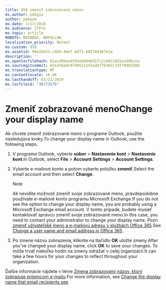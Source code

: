 ```yaml
---
title: 959 zmeniť zobrazovaný názov
ms.author: pdigia
author: pebaum
ms.date: 7/17/2018
ms.audience: ITPro
ms.topic: article
ROBOTS: NOINDEX, NOFOLLOW
localization_priority: Normal
ms.custom: 959
ms.assetid: 96e2de51-c8b0-4eef-b071-b02784367e1e
description: ''
ms.openlocfilehash: 81acd9bee4593e60446d1fc2c0422dd1ea306cea
ms.sourcegitcommit: 03a156a9c9740521155a30775492c7dff0982588
ms.translationtype: MT
ms.contentlocale: sk-SK
ms.lasthandoff: 03/22/2019
ms.locfileid: "30773576"
---
```

# <a name="change-your-display-name"></a><span data-ttu-id="6aaf7-102">Zmeniť zobrazované meno</span><span class="sxs-lookup"><span data-stu-id="6aaf7-102">Change your display name</span></span>
  
<span data-ttu-id="6aaf7-103">Ak chcete zmeniť zobrazované meno v programe Outlook, použite nasledujúce kroky.</span><span class="sxs-lookup"><span data-stu-id="6aaf7-103">To change your display name in Outlook, use the following steps.</span></span>
  
1. <span data-ttu-id="6aaf7-104">V programe Outlook, vyberte **súbor** \> **Nastavenie kont** \> **Nastavenie kont**.</span><span class="sxs-lookup"><span data-stu-id="6aaf7-104">In Outlook, select **File** \> **Account Settings** \> **Account Settings**.</span></span>
    
2. <span data-ttu-id="6aaf7-105">Vyberte e-mailové konto a potom vyberte položku **zmeniť**.</span><span class="sxs-lookup"><span data-stu-id="6aaf7-105">Select the email account and then select **Change**.</span></span>
    
    > [!NOTE]
    > <span data-ttu-id="6aaf7-106">Ak nevidíte možnosť zmeniť svoje zobrazované meno, pravdepodobne používate e-mailové konto programu Microsoft Exchange.</span><span class="sxs-lookup"><span data-stu-id="6aaf7-106">If you do not see the option to change your display name, you are probably using a Microsoft Exchange email account.</span></span> <span data-ttu-id="6aaf7-107">V tomto prípade, budete musieť kontaktovať správcu zmeniť svoje zobrazované meno.</span><span class="sxs-lookup"><span data-stu-id="6aaf7-107">In this case, you need to contact your administrator to change your display name.</span></span> <span data-ttu-id="6aaf7-108">Pozri [zmeniť užívateľské meno a e-mailovú adresu v službách Office 365](https://support.office.com/article/fb5ac074-e203-4e1f-9843-b9d1a3e03297.aspx).</span><span class="sxs-lookup"><span data-stu-id="6aaf7-108">See [Change a user name and email address in Office 365](https://support.office.com/article/fb5ac074-e203-4e1f-9843-b9d1a3e03297.aspx).</span></span> 
  
3. <span data-ttu-id="6aaf7-109">Po zmene názvu zobrazenia, kliknite na tlačidlo **OK** uložte zmeny.</span><span class="sxs-lookup"><span data-stu-id="6aaf7-109">After you've changed your display name, click **OK** to save your changes.</span></span> <span data-ttu-id="6aaf7-110">To môže trvať niekoľko hodín na zmeny odrážať v celej organizácii.</span><span class="sxs-lookup"><span data-stu-id="6aaf7-110">It can take a few hours for your changes to reflect throughout your organization.</span></span> 
    
<span data-ttu-id="6aaf7-111">Ďalšie informácie nájdete v téme [Zmena zobrazovaný názov, ktorý zobrazuje príjemcom e-mailu](https://support.office.com/article/2b53331a-ba2a-4803-88dc-ac9fe376c8a9.aspx).</span><span class="sxs-lookup"><span data-stu-id="6aaf7-111">For more information, see [Change the display name that email recipients see](https://support.office.com/article/2b53331a-ba2a-4803-88dc-ac9fe376c8a9.aspx).</span></span>
  

